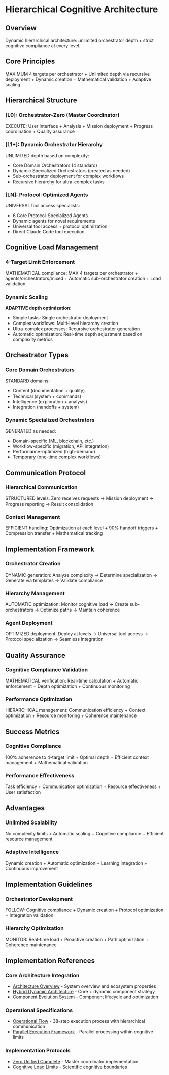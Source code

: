 # Hierarchical Cognitive Architecture

## Overview

Dynamic hierarchical architecture: unlimited orchestrator depth + strict cognitive compliance at every level.

## Core Principles

MAXIMUM 4 targets per orchestrator + Unlimited depth via recursive deployment + Dynamic creation + Mathematical validation + Adaptive scaling

## Hierarchical Structure

### [L0]: Orchestrator-Zero (Master Coordinator)
EXECUTE: User interface + Analysis + Mission deployment + Progress coordination + Quality assurance

### [L1+]: Dynamic Orchestrator Hierarchy
UNLIMITED depth based on complexity:
- Core Domain Orchestrators (4 standard)
- Dynamic Specialized Orchestrators (created as needed)
- Sub-orchestrator deployment for complex workflows
- Recursive hierarchy for ultra-complex tasks

### [LN]: Protocol-Optimized Agents
UNIVERSAL tool access specialists:
- 6 Core Protocol-Specialized Agents
- Dynamic agents for novel requirements
- Universal tool access + protocol optimization
- Direct Claude Code tool execution

## Cognitive Load Management

### 4-Target Limit Enforcement
MATHEMATICAL compliance: MAX 4 targets per orchestrator + agents/orchestrators/mixed + Automatic sub-orchestrator creation + Load validation

### Dynamic Scaling
**ADAPTIVE depth optimization**:
- Simple tasks: Single orchestrator deployment
- Complex workflows: Multi-level hierarchy creation
- Ultra-complex processes: Recursive orchestrator generation
- Automatic optimization: Real-time depth adjustment based on complexity metrics

## Orchestrator Types

### Core Domain Orchestrators
STANDARD domains:
- Content (documentation + quality)
- Technical (system + commands)
- Intelligence (exploration + analysis) 
- Integration (handoffs + system)

### Dynamic Specialized Orchestrators
GENERATED as needed:
- Domain-specific (ML, blockchain, etc.)
- Workflow-specific (migration, API integration)
- Performance-optimized (high-demand)
- Temporary (one-time complex workflows)

## Communication Protocol

### Hierarchical Communication
STRUCTURED levels: Zero receives requests → Mission deployment → Progress reporting → Result consolidation

### Context Management
EFFICIENT handling: Optimization at each level + 90% handoff triggers + Compression transfer + Mathematical tracking

## Implementation Framework

### Orchestrator Creation
DYNAMIC generation: Analyze complexity → Determine specialization → Generate via templates → Validate compliance

### Hierarchy Management
AUTOMATIC optimization: Monitor cognitive load → Create sub-orchestrators → Optimize paths → Maintain coherence

### Agent Deployment
OPTIMIZED deployment: Deploy at levels → Universal tool access → Protocol specialization → Seamless integration

## Quality Assurance

### Cognitive Compliance Validation
MATHEMATICAL verification: Real-time calculation + Automatic enforcement + Depth optimization + Continuous monitoring

### Performance Optimization
HIERARCHICAL management: Communication efficiency + Context optimization + Resource monitoring + Coherence maintenance

## Success Metrics

### Cognitive Compliance
100% adherence to 4-target limit + Optimal depth + Efficient context management + Mathematical validation

### Performance Effectiveness
Task efficiency + Communication optimization + Resource effectiveness + User satisfaction

## Advantages

### Unlimited Scalability
No complexity limits + Automatic scaling + Cognitive compliance + Efficient resource management

### Adaptive Intelligence
Dynamic creation + Automatic optimization + Learning integration + Continuous improvement

## Implementation Guidelines

### Orchestrator Development
FOLLOW: Cognitive compliance + Dynamic creation + Protocol optimization + Integration validation

### Hierarchy Optimization
MONITOR: Real-time load + Proactive creation + Path optimization + Coherence maintenance

## Implementation References

### Core Architecture Integration
- [Architecture Overview](./architecture-overview.md) - System overview and ecosystem properties
- [Hybrid Dynamic Architecture](./hybrid-dynamic-architecture.md) - Core + dynamic component strategy
- [Component Evolution System](./component-evolution-system.md) - Component lifecycle and optimization

### Operational Specifications  
- [Operational Flow](./operational-flow.md) - 38-step execution process with hierarchical communication
- [Parallel Execution Framework](./parallel-execution-framework.md) - Parallel processing within cognitive limits

### Implementation Protocols
- [Zero Unified Complete](../../components/orchestrators/zero-unified-complete.md) - Master coordinator implementation
- [Cognitive Load Limits](../protocols/cognitive-load-limits.md) - Scientific cognitive boundaries